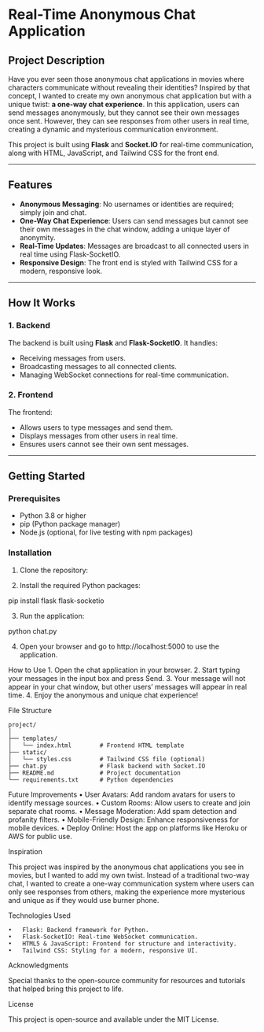 # Real-Time Anonymous Chat Application

## Project Description

Have you ever seen those anonymous chat applications in movies where characters communicate without revealing their identities? Inspired by that concept, I wanted to create my own anonymous chat application but with a unique twist: **a one-way chat experience**. In this application, users can send messages anonymously, but they cannot see their own messages once sent. However, they can see responses from other users in real time, creating a dynamic and mysterious communication environment.

This project is built using **Flask** and **Socket.IO** for real-time communication, along with HTML, JavaScript, and Tailwind CSS for the front end.

---

## Features

- **Anonymous Messaging**: No usernames or identities are required; simply join and chat.
- **One-Way Chat Experience**: Users can send messages but cannot see their own messages in the chat window, adding a unique layer of anonymity.
- **Real-Time Updates**: Messages are broadcast to all connected users in real time using Flask-SocketIO.
- **Responsive Design**: The front end is styled with Tailwind CSS for a modern, responsive look.

---

## How It Works

### 1. Backend
The backend is built using **Flask** and **Flask-SocketIO**. It handles:
- Receiving messages from users.
- Broadcasting messages to all connected clients.
- Managing WebSocket connections for real-time communication.

### 2. Frontend
The frontend:
- Allows users to type messages and send them.
- Displays messages from other users in real time.
- Ensures users cannot see their own sent messages.

---

## Getting Started

### Prerequisites
- Python 3.8 or higher
- pip (Python package manager)
- Node.js (optional, for live testing with npm packages)

### Installation

1. Clone the repository:

  
2. Install the required Python packages:

pip install flask flask-socketio


3.	Run the application:

python chat.py


4.	Open your browser and go to http://localhost:5000 to use the application.

How to Use
	1.	Open the chat application in your browser.
	2.	Start typing your messages in the input box and press Send.
	3.	Your message will not appear in your chat window, but other users’ messages will appear in real time.
	4.	Enjoy the anonymous and unique chat experience!

File Structure
```
project/
│
├── templates/
│   └── index.html        # Frontend HTML template
├── static/
│   └── styles.css        # Tailwind CSS file (optional)
├── chat.py               # Flask backend with Socket.IO
├── README.md             # Project documentation
└── requirements.txt      # Python dependencies
```
Future Improvements
	•	User Avatars: Add random avatars for users to identify message sources.
	•	Custom Rooms: Allow users to create and join separate chat rooms.
	•	Message Moderation: Add spam detection and profanity filters.
	•	Mobile-Friendly Design: Enhance responsiveness for mobile devices.
	•	Deploy Online: Host the app on platforms like Heroku or AWS for public use.

Inspiration

This project was inspired by the anonymous chat applications you see in movies, but I wanted to add my own twist. Instead of a traditional two-way chat, I wanted to create a one-way communication system where users can only see responses from others, making the experience more mysterious and unique as if they would use burner phone.

Technologies Used

	•	Flask: Backend framework for Python.
	•	Flask-SocketIO: Real-time WebSocket communication.
	•	HTML5 & JavaScript: Frontend for structure and interactivity.
	•	Tailwind CSS: Styling for a modern, responsive UI.

Acknowledgments

Special thanks to the open-source community for resources and tutorials that helped bring this project to life.

License

This project is open-source and available under the MIT License.
